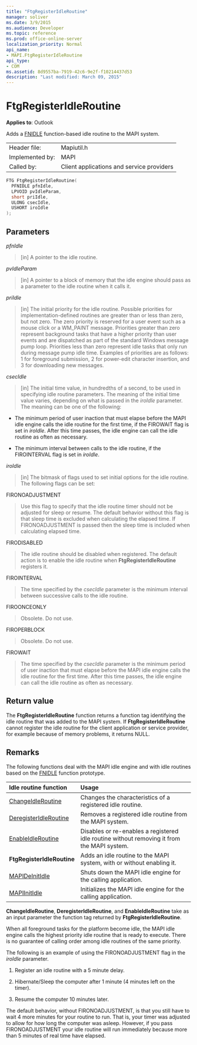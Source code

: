 ```yaml
---
title: "FtgRegisterIdleRoutine"
manager: soliver
ms.date: 3/9/2015
ms.audience: Developer
ms.topic: reference
ms.prod: office-online-server
localization_priority: Normal
api_name:
- MAPI.FtgRegisterIdleRoutine
api_type:
- COM
ms.assetid: 8d9557ba-7919-42c6-9e2f-f10214437d53
description: "Last modified: March 09, 2015"
---
```


# FtgRegisterIdleRoutine

**Applies to**: Outlook 
  
Adds a [FNIDLE](fnidle.md) function-based idle routine to the MAPI system. 
  
|||
|:-----|:-----|
|Header file:  <br/> |Mapiutil.h  <br/> |
|Implemented by:  <br/> |MAPI  <br/> |
|Called by:  <br/> |Client applications and service providers  <br/> |
   
```cpp
FTG FtgRegisterIdleRoutine(
  PFNIDLE pfnIdle,
  LPVOID pvIdleParam,
  short priIdle,
  ULONG csecIdle,
  USHORT iroIdle
);
```

## Parameters

_pfnIdle_
  
> [in] A pointer to the idle routine. 
    
_pvIdleParam_
  
> [in] A pointer to a block of memory that the idle engine should pass as a parameter to the idle routine when it calls it. 
    
_priIdle_
  
> [in] The initial priority for the idle routine. Possible priorities for implementation-defined routines are greater than or less than zero, but not zero. The zero priority is reserved for a user event such as a mouse click or a WM_PAINT message. Priorities greater than zero represent background tasks that have a higher priority than user events and are dispatched as part of the standard Windows message pump loop. Priorities less than zero represent idle tasks that only run during message pump idle time. Examples of priorities are as follows: 1 for foreground submission, 2 for power-edit character insertion, and 3 for downloading new messages.
    
_csecIdle_
  
> [in] The initial time value, in hundredths of a second, to be used in specifying idle routine parameters. The meaning of the initial time value varies, depending on what is passed in the  _iroIdle_ parameter. The meaning can be one of the following: 
    
  - The minimum period of user inaction that must elapse before the MAPI idle engine calls the idle routine for the first time, if the FIROWAIT flag is set in  _iroIdle_. After this time passes, the idle engine can call the idle routine as often as necessary. 
    
  - The minimum interval between calls to the idle routine, if the FIROINTERVAL flag is set in  _iroIdle_. 
    
_iroIdle_
  
> [in] The bitmask of flags used to set initial options for the idle routine. The following flags can be set:
    
  FIRONOADJUSTMENT
    
  > Use this flag to specify that the idle routine timer should not be adjusted for sleep or resume. The default behavior without this flag is that sleep time is excluded when calculating the elapsed time. If FIRONOADJUSTMENT is passed then the sleep time is included when calculating elapsed time.
      
  FIRODISABLED
    
  > The idle routine should be disabled when registered. The default action is to enable the idle routine when **FtgRegisterIdleRoutine** registers it. 
      
  FIROINTERVAL 
    
  > The time specified by the  _csecIdle_ parameter is the minimum interval between successive calls to the idle routine. 
      
  FIROONCEONLY 
    
  > Obsolete. Do not use. 
      
  FIROPERBLOCK 
    
  > Obsolete. Do not use. 
      
  FIROWAIT 
    
  > The time specified by the  _csecIdle_ parameter is the minimum period of user inaction that must elapse before the MAPI idle engine calls the idle routine for the first time. After this time passes, the idle engine can call the idle routine as often as necessary. 
    
## Return value

The **FtgRegisterIdleRoutine** function returns a function tag identifying the idle routine that was added to the MAPI system. If **FtgRegisterIdleRoutine** cannot register the idle routine for the client application or service provider, for example because of memory problems, it returns NULL. 
  
## Remarks

The following functions deal with the MAPI idle engine and with idle routines based on the [FNIDLE](fnidle.md) function prototype. 
  
|**Idle routine function**|**Usage**|
|:-----|:-----|
|[ChangeIdleRoutine](changeidleroutine.md) <br/> |Changes the characteristics of a registered idle routine.  <br/> |
|[DeregisterIdleRoutine](deregisteridleroutine.md) <br/> |Removes a registered idle routine from the MAPI system.  <br/> |
|[EnableIdleRoutine](enableidleroutine.md) <br/> |Disables or re-enables a registered idle routine without removing it from the MAPI system.  <br/> |
|**FtgRegisterIdleRoutine** <br/> |Adds an idle routine to the MAPI system, with or without enabling it.  <br/> |
|[MAPIDeInitIdle](mapideinitidle.md) <br/> |Shuts down the MAPI idle engine for the calling application.  <br/> |
|[MAPIInitIdle](mapiinitidle.md) <br/> |Initializes the MAPI idle engine for the calling application.  <br/> |
   
**ChangeIdleRoutine**, **DeregisterIdleRoutine**, and **EnableIdleRoutine** take as an input parameter the function tag returned by **FtgRegisterIdleRoutine**. 
  
When all foreground tasks for the platform become idle, the MAPI idle engine calls the highest priority idle routine that is ready to execute. There is no guarantee of calling order among idle routines of the same priority. 
  
The following is an example of using the FIRONOADJUSTMENT flag in the  _iroIdle_ parameter. 
  
1. Register an idle routine with a 5 minute delay.
    
2. Hibernate/Sleep the computer after 1 minute (4 minutes left on the timer).
    
3. Resume the computer 10 minutes later.
    
The default behavior, without FIRONOADJUSTMENT, is that you still have to wait 4 more minutes for your routine to run. That is, your timer was adjusted to allow for how long the computer was asleep. However, if you pass FIRONOADJUSTMENT your idle routine will run immediately because more than 5 minutes of real time have elapsed.
  

